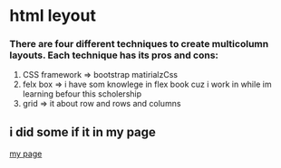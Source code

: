 # html leyout 


### There are four different techniques to create multicolumn layouts. Each technique has its pros and cons:


1. CSS framework => bootstrap matirialzCss 
2. felx box => i have som knowlege in flex book cuz i work in while im learning befour this scholership
3. grid => it about row and rows and columns


## i did some if it in my page 
[my page](https://ahmadammmoura.github.io/simple-html-page/)

